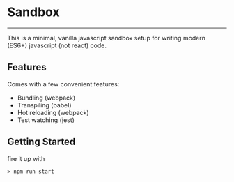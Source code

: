 # Sandbox
---
This is a minimal, vanilla javascript sandbox setup for writing modern (ES6+) javascript (not react) code.

## Features

Comes with a few convenient features:

 - Bundling (webpack)
 - Transpiling (babel)
 - Hot reloading (webpack)
 - Test watching (jest)

## Getting Started

fire it up with

```
> npm run start
```

